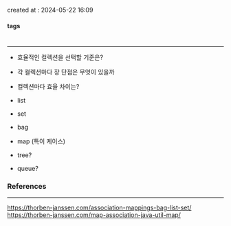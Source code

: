 created at : 2024-05-22 16:09

#### tags

#

--- 

- 효율적인 컬렉션을 선택할 기준은?
- 각 컬렉션마다 장 단점은 무엇이 있을까
- 컬렉션마다 효율 차이는?

- list
- set
- bag
- map (특이 케이스)
- tree?
- queue?

### References
---
[]()
https://thorben-janssen.com/association-mappings-bag-list-set/
https://thorben-janssen.com/map-association-java-util-map/
